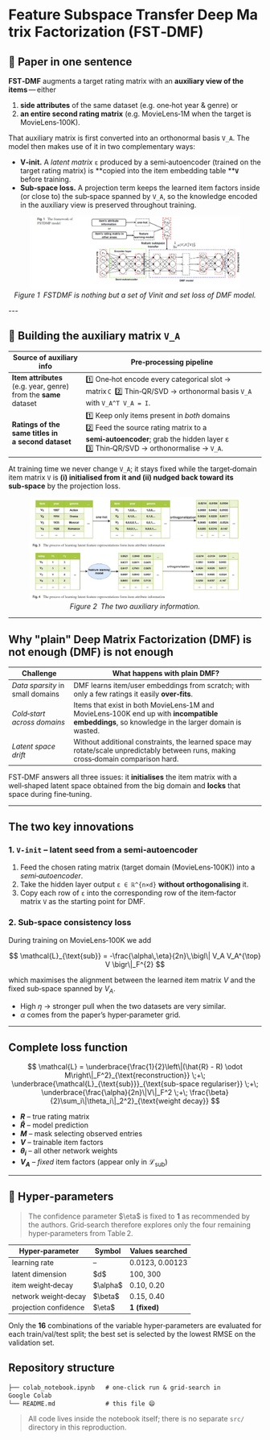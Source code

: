 # Feature Subspace Transfer Deep Matrix Factorization (FST‑DMF)

## 📜 Paper in one sentence

**FST‑DMF** augments a target rating matrix with an **auxiliary view of the items** — either

1. **side attributes** of the same dataset (e.g. one‑hot year & genre) or
2. **an entire second rating matrix** (e.g. MovieLens‑1M when the target is MovieLens‑100K).

That auxiliary matrix is first converted into an orthonormal basis `V_A`. The model then makes use of it in two complementary ways:

* **V‑init.** A *latent matrix* `ε` produced by a semi‑autoencoder (trained on the target rating matrix) is \*\*copied into the item embedding table \*\***`V`** before training.
* **Sub‑space loss.** A projection term keeps the learned item factors inside (or close to) the sub‑space spanned by `V_A`, so the knowledge encoded in the auxiliary view is preserved throughout training.
<p align="center">
  <img src="1.jpg"
       alt="FSTDMF is nothing but a set of Vinit and set loss of DMF model"
       width="420"/>
  <br/>
  <em>Figure&nbsp;1 FSTDMF is nothing but a set of Vinit and set loss of DMF model.</em>
</p>
---

## 🔧 Building the auxiliary matrix `V_A`

| **Source of auxiliary info**                                                                                           | Pre‑processing pipeline                                                                                                                                                      |
| ---------------------------------------------------------------------------------------------------------------------- | ---------------------------------------------------------------------------------------------------------------------------------------------------------------------------- |
| **Item attributes** (e.g. year, genre) from the **same** dataset                                                       | 1️⃣ One‑hot encode every categorical slot → matrix `C` 2️⃣ Thin‑QR/SVD → orthonormal basis `V_A` with `V_A^T V_A = I`.                                                       |
| **Ratings of the same titles in a **********************************second********************************** dataset** | 1️⃣ Keep only items present in *both* domains 2️⃣ Feed the source rating matrix to a **semi‑autoencoder**; grab the hidden layer ε 3️⃣ Thin‑QR/SVD → orthonormalise → `V_A`. |

At training time we never change `V_A`; it stays fixed while the target‑domain item matrix `V` is **(i) initialised from it and (ii) nudged back toward its sub‑space** by the projection loss.
<p align="center">
  <img src="2.jpg"
       alt="The two auxiliary information"
       width="420"/>
  <br/>
  <em>Figure&nbsp;2 The two auxiliary information.</em>
</p>

---

## Why "plain" Deep Matrix Factorization (DMF) is not enough (DMF) is not enough

| Challenge                        | What happens with plain DMF?                                                                                                                   |
| -------------------------------- | ---------------------------------------------------------------------------------------------------------------------------------------------- |
| *Data sparsity* in small domains | DMF learns item/user embeddings from scratch; with only a few ratings it easily **over‑fits**.                                                 |
| *Cold‑start across domains*      | Items that exist in both MovieLens‑1M and MovieLens‑100K end up with **incompatible embeddings**, so knowledge in the larger domain is wasted. |
| *Latent space drift*             | Without additional constraints, the learned space may rotate/scale unpredictably between runs, making cross‑domain comparison hard.            |

FST‑DMF answers all three issues: it **initialises** the item matrix with a well‑shaped latent space obtained from the big domain and **locks** that space during fine‑tuning.

---

## The two key innovations

### 1. `V‑init` – latent seed from a semi‑autoencoder

1. Feed the chosen rating matrix (target domain (MovieLens‑100K)) into a *semi‑autoencoder*.
2. Take the hidden layer output `ε ∈ ℝ^{n×d}` **without orthogonalising** it.
3. Copy each row of `ε` into the corresponding row of the item‑factor matrix `V` as the starting point for DMF.

### 2. Sub‑space consistency loss

During training on MovieLens‑100K we add

$$
\mathcal{L}_{\text{sub}} = -\frac{\alpha\,\eta}{2n}\,\bigl\| V_A V_A^{\top} V \bigr\|_F^{2}
$$

which maximises the alignment between the learned item matrix $V$ and the fixed sub‑space spanned by $V_A$.

* High $\eta$ → stronger pull when the two datasets are very similar.
* $\alpha$ comes from the paper’s hyper‑parameter grid.

---

## Complete loss function

$$
\mathcal{L} = \underbrace{\frac{1}{2}\left\|(\hat{R} - R) \odot M\right\|_F^2}_{\text{reconstruction}} \;+\; \underbrace{\mathcal{L}_{\text{sub}}}_{\text{sub-space regulariser}} \;+\; \underbrace{\frac{\alpha}{2n}\|V\|_F^2 \;+\; \frac{\beta}{2}\sum_i\|\theta_i\|_2^2}_{\text{weight decay}}
$$

- **$R$** – true rating matrix  
- **$\hat{R}$** – model prediction  
- **$M$** – mask selecting observed entries  
- **$V$** – trainable item factors  
- **$\theta_i$** – all other network weights  
- **$V_A$** – *fixed* item factors (appear only in $\mathcal{L}_{\text{sub}}$)



---

## 🔧 Hyper‑parameters

> The confidence parameter \$\eta\$ is fixed to **1** as recommended by the authors. Grid‑search therefore explores only the four remaining hyper‑parameters from Table 2.

| Hyper‑parameter       | Symbol     | Values searched |
| --------------------- | ---------- | --------------- |
| learning rate         | –          | 0.0123, 0.00123 |
| latent dimension      | \$d\$      | 100, 300        |
| item weight‑decay     | \$\alpha\$ | 0.10, 0.20      |
| network weight‑decay  | \$\beta\$  | 0.15, 0.40      |
| projection confidence | \$\eta\$   | **1 (fixed)**   |

Only the **16** combinations of the variable hyper‑parameters are evaluated for each train/val/test split; the best set is selected by the lowest RMSE on the validation set.

## Repository structure

```
├── colab_notebook.ipynb   # one‑click run & grid‑search in Google Colab
└── README.md              # this file 😄
```

> All code lives inside the notebook itself; there is no separate `src/` directory in this reproduction.
